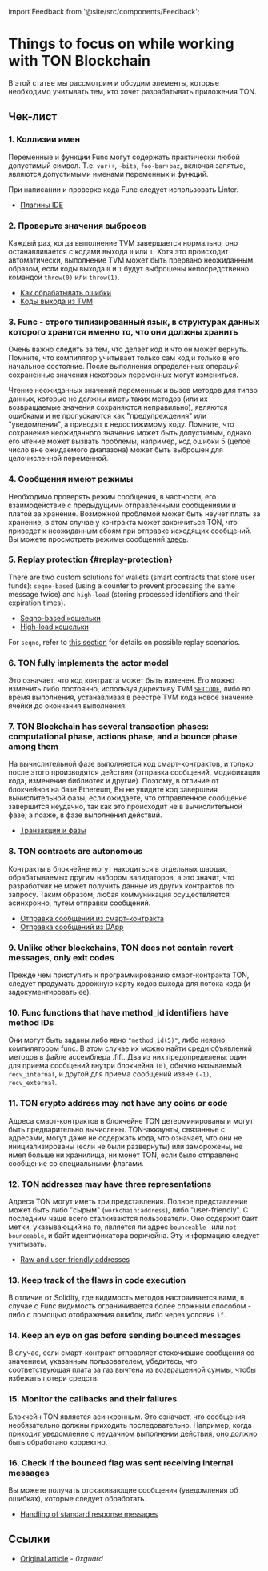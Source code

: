 import Feedback from '@site/src/components/Feedback';

# Things to focus on while working with TON Blockchain

В этой статье мы рассмотрим и обсудим элементы, которые необходимо учитывать тем, кто хочет разрабатывать приложения TON.

## Чек-лист

### 1. Коллизии имен

Переменные и функции Func могут содержать практически любой допустимый символ. Т.е. `var++`, `~bits`, `foo-bar+baz`, включая запятые, являются допустимыми именами переменных и функций.

При написании и проверке кода Func следует использовать Linter.

- [Плагины IDE](/v3/documentation/smart-contracts/getting-started/ide-plugins/)

### 2. Проверьте значения выбросов

Каждый раз, когда выполнение TVM завершается нормально, оно останавливается с кодами выхода `0` или `1`. Хотя это происходит автоматически, выполнение TVM может быть прервано неожиданным образом, если коды выхода `0` и `1` будут выброшены непосредственно командой `throw(0)` или `throw(1)`.

- [Как обрабатывать ошибки](/v3/documentation/smart-contracts/func/docs/builtins#throwing-exceptions)
- [Коды выхода из TVM](/v3/documentation/tvm/tvm-exit-codes)

### 3. Func - строго типизированный язык, в структурах данных которого хранится именно то, что они должны хранить

Очень важно следить за тем, что делает код и что он может вернуть. Помните, что компилятор учитывает только сам код и только в его начальное состояние. После выполнения определенных операций сохраненные значения некоторых переменных могут измениться.

Чтение неожиданных значений переменных и вызов методов для типво данных, которые не должны иметь таких методов (или их возвращаемые значения сохраняются неправильно), являются ошибками и не пропускаются как "предупреждения" или "уведомления", а приводят к недостижимому коду. Помните, что сохранение неожиданного значения может быть допустимым, однако его чтение может вызвать проблемы, например, код ошибки 5 (целое число вне ожидаемого диапазона) может быть выброшен для целочисленной переменной.

### 4. Сообщения имеют режимы

Необходимо проверять режим сообщения, в частности, его взаимодействие с предыдущими отправленными сообщениями и платой за хранение. Возможной проблемой может быть неучет платы за хранение, в этом случае у контракта может закончиться TON, что приведет к неожиданным сбоям при отправке исходящих сообщений. Вы можете просмотреть режимы сообщений [здесь](/v3/documentation/smart-contracts/message-management/sending-messages#message-modes).

### 5. Replay protection {#replay-protection}

There are two custom solutions for wallets (smart contracts that store user funds): `seqno-based` (using a counter to prevent processing the same message twice) and `high-load` (storing processed identifiers and their expiration times).

- [Seqno-based кошельки](/v3/guidelines/dapps/asset-processing/payments-processing/#seqno-based-wallets)
- [High-load кошельки](/v3/guidelines/dapps/asset-processing/payments-processing/#high-load-wallets)

For `seqno`, refer to [this section](/v3/documentation/smart-contracts/message-management/sending-messages#mode3) for details on possible replay scenarios.

### 6. TON fully implements the actor model

Это означает, что код контракта может быть изменен. Его можно изменить либо постоянно, используя директиву TVM [`SETCODE`](/v3/documentation/smart-contracts/func/docs/stdlib#set_code), либо во время выполнения, устанавливая в реестре TVM кода новое значение ячейки до окончания выполнения.

### 7. TON Blockchain has several transaction phases: computational phase, actions phase, and a bounce phase among them

На вычислительной фазе выполняется код смарт-контрактов, и только после этого производятся действия (отправка сообщений, модификация кода, изменение библиотек и другие). Поэтому, в отличие от блокчейнов на базе Ethereum, Вы не увидите код завершеия вычислительной фазы, если ожидаете, что отправленное сообщение завершится неудачно, так как это происходит не в вычислительной фазе, а позже, в фазе выполнения действий.

- [Транзакции и фазы](/v3/documentation/tvm/tvm-overview#transactions-and-phases)

### 8. TON contracts are autonomous

Контракты в блокчейне могут находиться в отдельных шардах, обрабатываемых другим набором валидаторов, а это значит, что разработчик не может получить данные из других контрактов по запросу. Таким образом, любая коммуникация осуществляется асинхронно, путем отправки сообщений.

- [Отправка сообщений из смарт-контракта](/v3/documentation/smart-contracts/message-management/sending-messages)
- [Отправка сообщений из DApp](/v3/guidelines/ton-connect/guidelines/sending-messages)

### 9. Unlike other blockchains, TON does not contain revert messages, only exit codes

Прежде чем приступить к программированию смарт-контракта TON, следует продумать дорожную карту кодов выхода для потока кода (и задокументировать ее).

### 10. Func functions that have method_id identifiers have method IDs

Они могут быть заданы либо явно `"method_id(5)"`, либо неявно компилятором func. В этом случае их можно найти среди объявлений методов в файле ассемблера .fift. Два из них предопределены: один для приема сообщений внутри блокчейна `(0)`, обычно называемый `recv_internal`, и другой для приема сообщений извне `(-1)`, `recv_external`.

### 11. TON crypto address may not have any coins or code

Адреса смарт-контрактов в блокчейне TON детерминированы и могут быть предварительно вычислены. TON-аккаунты, связанные с адресами, могут даже не содержать кода, что означает, что они не инициализированы (если не были развернуты) или заморожены, не имея больше ни хранилища, ни монет TON, если было отправлено сообщение со специальными флагами.

### 12. TON addresses may have three representations

Адреса TON могут иметь три представления.
Полное представление может быть либо "сырым" (`workchain:address`), либо "user-friendly". С последним чаще всего сталкиваются пользователи. Оно содержит байт метки, указывающий на то, является ли адрес `bounceable ` или `not bounceable`, и байт идентификатора воркчейна. Эту информацию следует учитывать.

- [Raw and user-friendly addresses](/v3/documentation/smart-contracts/addresses#raw-and-user-friendly-addresses)

### 13. Keep track of the flaws in code execution

В отличие от Solidity, где видимость методов настраивается вами, в случае с Func видимость ограничивается более сложным способом - либо с помощью отображения ошибок, либо через условия `if`.

### 14. Keep an eye on gas before sending bounced messages

В случае, если смарт-контракт отправляет отскочившие сообщения со значением, указанным пользователем, убедитесь, что соответствующая плата за газ вычтена из возвращенной суммы, чтобы избежать потери средств.

### 15. Monitor the callbacks and their failures

Блокчейн TON является асинхронным. Это означает, что сообщения необязательно должны приходить последовательно. Например, когда приходит уведомление о неудачном выполнении действия, оно должно быть обработано корректно.

### 16. Check if the bounced flag was sent receiving internal messages

Вы можете получать отскакивающие сообщения (уведомления об ошибках), которые следует обработать.

- [Handling of standard response messages](/v3/documentation/smart-contracts/message-management/internal-messages#handling-of-standard-response-messages)

## Ссылки

- [Original article](https://0xguard.com/things_to_focus_on_while_working_with_ton_blockchain) - *0xguard*

<Feedback />

